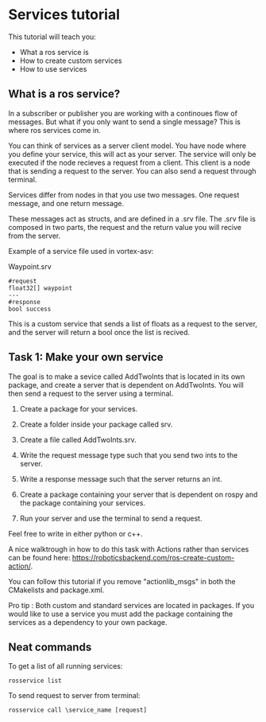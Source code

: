# Services tutorial

 This tutorial will teach you:

* What a ros service is
* How to create custom services
* How to use services


## What is a ros service?

In a subscriber or publisher you are working with a continoues flow of messages. But what if you only want to send a single message? This is where ros services come in.

You can think of services as a server client model. You have node where you define your service, this will act as your server. The service will only be executed if the node recieves a request from a client. This client is a node that is sending a request to the server. You can also send a request through terminal.

Services differ from nodes in that you use two messages. One request message, and one return message.

These messages act as structs, and are defined in a .srv file. The .srv file is composed in two parts, the request and the return value you will recive from the server.

Example of a service file used in vortex-asv:

Waypoint.srv

```
#request
float32[] waypoint
---
#response
bool success
```

This is a custom service that sends a list of floats as a request to the server, and the server will return a bool once the list is recived.

## Task 1: Make your own service

The goal is to make a sevice called AddTwoInts that is located in its own package, and create a server that is dependent on AddTwoInts. You will then send a request to the server using a terminal.

1. Create a package for your services.

2. Create a folder inside your package called srv.

3. Create a file called AddTwoInts.srv.

4. Write the request message type such that you send two ints to the server.

5. Write a response message such that the server returns an int.

6. Create a package containing your server that is dependent on rospy and the package containing your services.

7. Run your server and use the terminal to send a request.

Feel free to write in either python or c++.

A nice walktrough in how to do this task with Actions rather than services can be found here: https://roboticsbackend.com/ros-create-custom-action/.

You can follow this tutorial if you remove  "actionlib_msgs" in both the CMakelists and package.xml. 


Pro tip : 
Both custom and standard services are located in packages. If you would like to use a service you must add the package containing the services as a dependency to your own package.


## Neat commands

To get a list of all running services:
```
rosservice list
```
To send request to server from terminal:
```
rosservice call \service_name [request]
```

